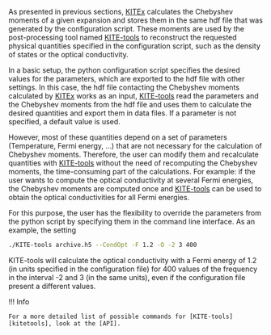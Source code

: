 As presented in previous sections, [KITEx][kitex] calculates the Chebyshev moments of a given expansion and stores them in the
same hdf file that was generated by the configuration script.
These moments are used by the post-processing tool named [KITE-tools][kitetools] to reconstruct the requested physical quantities
specified in the configuration script, such as the density of states or the optical conductivity.

In a basic setup, the python configuration script specifies the desired values for the parameters,
which are exported to the hdf file with other settings.
In this case, the hdf file contacting the Chebyshev moments calculated by [KITEx][kitex] works as an input,
[KITE-tools][kitetools] read the parameters and the Chebyshev moments from the hdf file and uses them to calculate the desired
quantities and export them in data files.
If a parameter is not specified, a default value is used.

However, most of these quantities depend on a set of parameters (Temperature, Fermi energy, …) that are not necessary
for the calculation of Chebyshev moments.
Therefore, the user can modify them and recalculate quantities with [KITE-tools][kitetools] without the need of recomputing the
Chebyshev moments, the time-consuming part of the calculations.
For example: if the user wants to compute the optical conductivity at several Fermi energies,
the Chebyshev moments are computed once and [KITE-tools][kitetools] can be used to obtain the optical conductivities for all Fermi energies.

For this purpose, the user has the flexibility to override the parameters from the python script by specifying them
in the command line interface. As an example, the setting

``` bash
./KITE-tools archive.h5 --CondOpt -F 1.2 -O -2 3 400
```
KITE-tools will calculate the optical conductivity with a Fermi energy of 1.2 (in units specified in the configuration file)
for 400 values of the frequency in the interval -2 and 3 (in the same units), even if the configuration file present a different values.

!!! Info

    For a more detailed list of possible commands for [KITE-tools][kitetools], look at the [API].

[kitex]: ../api/kitex.md
[kitetools]: ../api/kite-tools.md
[API]: ../api/kite-tools.md#advanced-usage